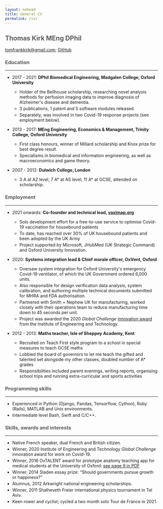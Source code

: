 ```yaml
---
layout: nohead
title: General CV
permalink: /cv/
---
```


<style>
    h1,h2,h3,h4,h5 { color: rgb(90, 90, 90) }
    li { margin-bottom: 3pt }
    hr { margin-bottom: 1em }
</style>

## **Thomas Kirk** MEng DPhil

[tomfrankkirk@gmail.com](tomfrankkirk@gmail.com); [GitHub](https://github.com/tomfrankkirk)

### Education 
--- 

* 2017 - 2021: **DPhil Biomedical Engineering, Madgalen College, Oxford University**
    * Holder of the Bellhouse scholarship, researching novel analysis methods for perfusion imaging data to improve diagnosis of Alzheimer's disease and dementia. 
    * 3 publications, 1 patent and 5 software modules released. 
    * Separately, was involved in two Covid-19 response projects (see employment below). 

* 2013 - 2017: **MEng Engineering, Economics & Management, Trinity College, Oxford University**
    * First class honours, winner of Millard scholarship and Knox prize for best degree result. 
    * Specialisms in biomedical and information engineering, as well as macroeconomics and game theory. 

* 2007 - 2012: **Dulwich College, London**
    * 3 A at A2 level, 7 A* at AS level, 11 A* at GCSE, attended on scholarship. 

### Employment 
--- 
* 2021 onwards: **Co-founder and technical lead, [vaximap.org](http://vaximap.org)**
    * Solo development effort for a free-to-use service to optimise Covid-19 vaccination for housebound patients 
    * To date, has reached over 30% of UK housebound patients and been adopted by the UK Army 
    * Project supported by Microsoft, JHubMed (UK Strategic Command) and Oxford University Innovation. 

* 2020: **Systems integration lead & Chief morale officer, OxVent, Oxford**
    * Oversaw system integration for Oxford University's emergency Covid-19 ventilator, of which the UK Government ordered 6,000 units.
    * Also responsible for design verification data analysis, system calibration, and authoring multiple technical documents submitted for MHRA and FDA authorisation. 
    * Partnered with Smith + Nephew UK for manufacturing, worked closely with their operations team to reduce manufacturing time down to 45 seconds per unit. 
    * Project was awarded the 2020 *Global Challenge* [innovation award](http://www.ibme.ox.ac.uk/news-events/news/low-cost-ventilator-wins-at-e-t-innovation-awards) from the Institute of Engineering and Technology. 

* 2012 - 2013: **Maths teacher, Isle of Sheppey Academy, Kent**
    * Recruited on Teach First style program to a school in special measures to teach GCSE maths 
    * Lobbied the board of governors to let me teach the gifted and talented set alongside my other classes, doubled number of A* grades
    * Responsibilities included parent evenings, writing reports, organising school trips and running extra-curricular and sports activities

### Programming skills
--- 
* Experienced in Python (Django, Pandas, Tensorflow, Cython), Ruby (Rails), MATLAB and Unix environments. 
* Intermediate level Bash, Swift and C/C++. 

### Skills, awards and interests 
--- 
* Native French speaker, dual French and British citizen.
* Winner, 2020 Institute of Engineering and Technology *Global Challenge* innovation award for work on Covid-19. 
* Winner, 2016 OxTALENT award for prototype anatomy teaching app for medical students at the University of Oxford: [see page 9 in PDF](https://www.path.ox.ac.uk/sites/www-a.path.ox.ac.uk/files/Fusion%2016.pdf)
* Winner, 2014 Sladen essay prize: “Should governments pursue growth or happiness?”
* Alumnus, 2012 Arkwright national engineering scholarships. 
* Winner, 2011 Shalheveth Freier international physics tournament in Tel Aviv.
* Keen rower and cyclist; cycled a two month solo Tour de France in 2021. 
